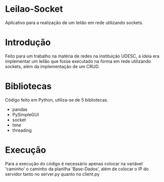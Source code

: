 # Leilao-Socket
Aplicativo para a realização de um leilão em rede utilizando sockets.

# Introdução
Feito para um trabalho na matéria de redes na instituição UDESC, a ideia era implementar um leilão que fosse executado na forma em rede utilizando sockets, além da implementação de um CRUD.

# Bibliotecas
Código feito em Python, utiliza-se de 5 bibliotecas.

* pandas
* PySimpleGUI
* socket
* time
* threading

# Execução
Para a execução do código é necessário apenas colocar na variável 'caminho' o caminho da planilha 'Base-Dados', além de colocar o IP do servidor tanto no server.py quanto no client.py
